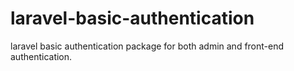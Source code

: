 # laravel-basic-authentication
laravel basic authentication package for both admin and front-end authentication.

